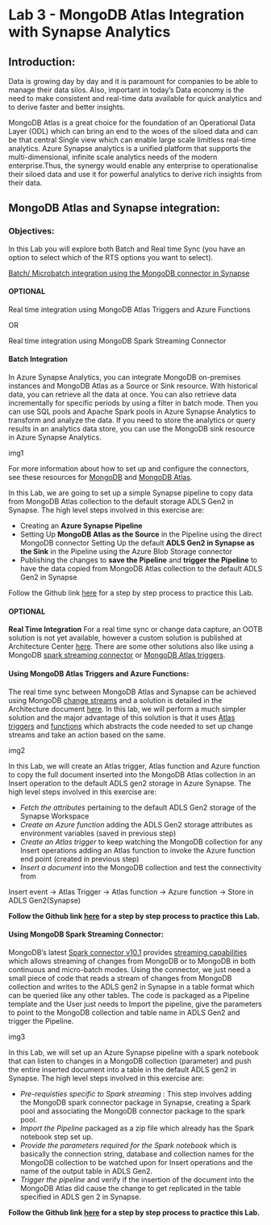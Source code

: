 # Lab 3 - MongoDB Atlas Integration with Synapse Analytics

## Introduction:

Data is growing day by day and it is paramount for companies to be able to manage their data silos. Also, important in today’s Data economy is the need to make consistent and real-time data available for quick analytics and to derive faster and better insights.

MongoDB Atlas is a great choice for the foundation of an Operational Data Layer (ODL) which can bring an end to the woes of the siloed data and can be that central Single view which can enable large scale limitless real-time analytics. Azure Synapse analytics is a unified platform that supports the multi-dimensional, infinite scale  analytics needs of the modern enterprise.Thus, the synergy would enable any enterprise to operationalise their siloed data and use it for powerful analytics to derive rich insights from their data.

## MongoDB Atlas and Synapse integration:

### Objectives:

In this Lab you will explore both Batch and Real time Sync (you have an option to select which of the RTS options you want to select). 

[Batch/ Microbatch integration using the MongoDB connector in Synapse](#batch-integration)

#### OPTIONAL

Real time integration using MongoDB Atlas Triggers and Azure Functions

OR

Real time integration using MongoDB Spark Streaming Connector

#### Batch Integration

In Azure Synapse Analytics, you can integrate MongoDB on-premises instances and MongoDB Atlas as a Source or Sink resource. With historical data, you can retrieve all the data at once. You can also retrieve data incrementally for specific periods by using a filter in batch mode. Then you can use SQL pools and Apache Spark pools in Azure Synapse Analytics to transform and analyze the data. If you need to store the analytics or query results in an analytics data store, you can use the MongoDB sink resource in Azure Synapse Analytics.

img1

For more information about how to set up and configure the connectors, see these resources for [MongoDB](https://learn.microsoft.com/en-us/azure/data-factory/connector-mongodb?tabs=data-factory) and [MongoDB Atlas](https://learn.microsoft.com/en-us/azure/data-factory/connector-mongodb-atlas?tabs=data-factory). 

In this Lab, we are going to set up a simple Synapse pipeline to copy data from MongoDB Atlas collection to the default storage ADLS Gen2 in Synapse. The high level steps involved in this exercise are:  
* Creating an **Azure Synapse Pipeline**
* Setting Up **MongoDB Atlas as the Source** in the Pipeline using the direct MongoDB connector
Setting Up the default **ADLS Gen2 in Synapse as the Sink** in the Pipeline using the Azure Blob Storage connector
* Publishing the changes to **save the Pipeline** and **trigger the Pipeline** to have the data copied from MongoDB Atlas collection to the default ADLS Gen2 in Synapse

Follow the Github link [here](https://github.com/mongodb-partners/Azure_Synapse_Batch_Integration_MongoDBConnector) for a step by step process to practice this Lab.

#### OPTIONAL

**Real Time Integration** 
For a real time sync or change data capture, an OOTB solution is not yet available, however a custom solution is published at Architecture Center [here](https://learn.microsoft.com/en-us/azure/architecture/example-scenario/analytics/azure-synapse-analytics-integrate-mongodb-atlas). There are some other solutions also like using a MongoDB [spark streaming connector](https://www.mongodb.com/blog/post/introducing-mongodb-spark-connector-version-10-1) or [MongoDB Atlas triggers](https://www.mongodb.com/docs/atlas/app-services/triggers/).

#### Using MongoDB Atlas Triggers and Azure Functions:

The real time sync between MongoDB Atlas and Synapse can be achieved using MongoDB [change streams](https://www.mongodb.com/docs/manual/changeStreams/) and a solution is detailed in the Architecture document [here](https://learn.microsoft.com/en-us/azure/architecture/example-scenario/analytics/azure-synapse-analytics-integrate-mongodb-atlas). In this lab, we will perform a much simpler solution and the major advantage of this solution is that it uses [Atlas triggers](https://www.mongodb.com/docs/atlas/app-services/triggers/) and [functions](https://www.mongodb.com/docs/atlas/app-services/functions/) which abstracts the code needed to set up change streams and take an action based on the same.

img2

In this Lab, we will create an Atlas trigger, Atlas function and Azure function to copy the full document inserted into the MongoDB Atlas collection in an Insert operation to the default ADLS gen2 storage in Azure Synapse. The high level steps involved in this exercise are:

* _Fetch the attributes_ pertaining to the default ADLS Gen2 storage of the Synapse Workspace
* _Create an Azure function_ adding the ADLS Gen2 storage attributes as environment variables (saved in previous step)
* _Create an Atlas trigger_ to keep watching the MongoDB collection for any Insert operations adding an Atlas function to invoke the Azure function end point (created in previous step)
* _Insert a document_ into the MongoDB collection and test the connectivity from 

Insert event -> Atlas Trigger -> Atlas function -> Azure function -> Store in ADLS Gen2(Synapse)

**Follow the Github link [here](https://github.com/mongodb-partners/Azure_Synapse_RealTimeSync_Using_AtlasTrigger_and_AzureFunction) for a step by step process to practice this Lab.**

#### Using MongoDB Spark Streaming Connector:

MongoDB’s latest [Spark connector v10.1](https://www.mongodb.com/blog/post/introducing-mongodb-spark-connector-version-10-1)  provides [streaming capabilities](https://www.mongodb.com/docs/spark-connector/current/structured-streaming/) which allows streaming of changes from MongoDB or to MongoDB in both continuous and micro-batch modes. Using the connector, we just need a small piece of code that reads a stream of changes from MongoDB collection and writes to the ADLS gen2 in Synapse in a table format which can be queried like any other tables. The code is packaged as a Pipeline template and the User just needs to Import the pipeline, give the parameters to point to the MongoDB collection and table name in ADLS Gen2 and trigger the Pipeline.

img3

In this Lab, we will set up an Azure Synapse pipeline with a spark notebook that can listen to changes in  a MongoDB collection (parameter) and push the entire inserted document into a table in the default ADLS gen2 in Synapse. The high level steps involved in this exercise are:

* _Pre-requisties specific to Spark streaming_ : This step involves adding the MongoDB spark connector package in Synapse, creating a Spark pool and associating the MongoDB connector package to the spark pool.
* _Import the Pipeline_ packaged as a zip file which already has the Spark notebook step set up.
* _Provide the parameters required for the Spark notebook_ which is basically the connection string, database and collection names for the MongoDB collection to be watched upon for Insert operations and the name of the output table in ADLS Gen2.
* _Trigger the pipeline_ and verify if the insertion of the document into the MongoDB Atlas did cause the change to get replicated in the table specified in ADLS gen 2 in Synapse.

**Follow the Github link [here](https://github.com/mongodb-partners/Synapse-Spark-Streaming) for a step by step process to practice this Lab.**


















